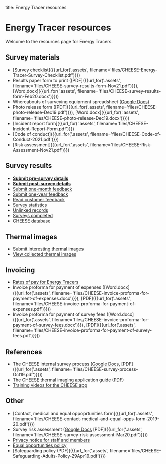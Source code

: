 title: Energy Tracer resources

# Energy Tracer resources

Welcome to the resources page for Energy Tracers.

## Survey materials

- [Survey checklist]({{url_for('.assets', filename='files/CHEESE-Energy-Tracer-Survey-Checklist.pdf')}})
- Results paper form to print
  ([PDF]({{url_for('.assets', filename='files/CHEESE-survey-results-form-Nov21.pdf')}}),
   [Word.docx]({{url_for('.assets', filename='files/CHEESE-survey-results-form-Feb20.docx')}}))
- Whereabouts of surveying equipment spreadsheet
  ([Google Docs](https://docs.google.com/spreadsheets/d/1YZ8ttMmJUeJ_Iwv0NzLnqQlHjP_t4F1Ds9FknTH2TEY/edit?usp=sharing))
- Photo release form
  ([PDF]({{url_for('.assets', filename='files/CHEESE-photo-release-Dec19.pdf')}}),
   [Word.docx]({{url_for('.assets', filename='files/CHEESE-photo-release-Dec19.docx')}}))
- [Incident report form]({{url_for('.assets', filename='files/CHEESE-Incident-Report-Form.pdf')}})
- [Code of conduct]({{url_for('.assets', filename='files/CHEESE-Code-of-Conduct-2021.pdf')}})
- [Risk assessment]({{url_for('.assets', filename='files/CHEESE-Risk-Assessment-Nov21.pdf')}})

## Survey results

- **[Submit pre-survey details](/submit-pre-survey-details-et)**
- **[Submit post-survey details](/submit-post-survey-details)**
- [Submit one-month feedback](/one-month-feedback)
- [Submit one-year feedback](/one-year-feedback)
- [Read customer feedback](/customer-feedback)
- [Survey statistics](/survey-statistics)
- [Unlinked records](/unlinked-records)
- [Surveys completed](/surveys-completed)
- [CHEESE database](/admin)

## Thermal images

- [Submit interesting thermal images](/upload-thermal-image)
- [View collected thermal images](/collected-thermal-images)

## Invoicing

- [Rates of pay for Energy Tracers](/energy-tracer-rates)
- Invoice proforma for payment of expenses
  ([Word.docx]({{url_for('.assets', filename='files/CHEESE-invoice-proforma-for-payment-of-expenses.docx')}}),
   [PDF]({{url_for('.assets', filename='files/CHEESE-invoice-proforma-for-payment-of-expenses.pdf')}}))
- Invoice proforma for payment of survey fees
  ([Word.docx]({{url_for('.assets', filename='files/CHEESE-invoice-proforma-for-payment-of-survey-fees.docx')}}),
   [PDF]({{url_for('.assets', filename='files/CHEESE-invoice-proforma-for-payment-of-survey-fees.pdf')}}))

## References

- The CHEESE internal survey process
  ([Google Docs](https://docs.google.com/document/d/1Sjv-Pw7hjiK7UIOEXjgTIBX61NdtVOpW0WfN4TtEwRE/edit#heading=h.u10mdns3jps9),
   [PDF]({{url_for('.assets', filename='files/CHEESE-survey-process-Oct19.pdf')}}))
- The CHEESE thermal imaging application guide ([PDF](http://www.heatview.co.uk/training/cheese_howto.pdf))
- [Training videos for the CHEESE app](http://www.heatview.co.uk/training/)

## Other

- [Contact, medical and equal oppoprtunities form]({{url_for('.assets', filename='files/CHEESE-contact-medical-and-equal-opps-form-2019-20.pdf')}})
- Survey risk assessment
  ([Google Docs](https://docs.google.com/document/d/1yvhWxv-6ci24NazZanmHqyQbApcQ-7KRPDkQxGW9ccY/edit?usp=sharing)
   [PDF]({{url_for('.assets', filename='files/CHEESE-survey-risk-assessment-Mar20.pdf')}}))
- [Privacy notice for staff and members](/privacy-notice-staff-and-members)
- [Equal opportunities policy](/equal-opportunities)
- [Safeguarding policy (PDF)]({{url_for('.assets', filename='files/CHEESE-Safeguarding-Adults-Policy-29Apr19.pdf')}})
